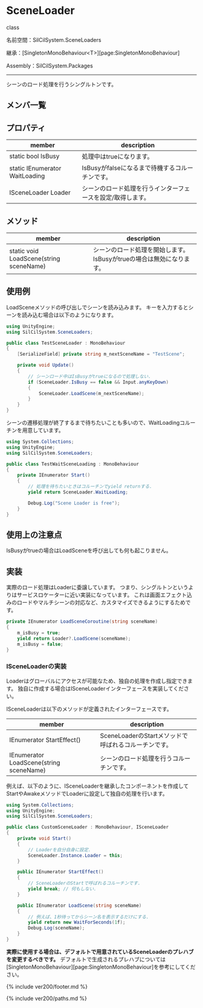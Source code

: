 # SceneLoader

class

名前空間：SilCilSystem.SceneLoaders

継承：[SingletonMonoBehaviour\<T>][page:SingletonMonoBehaviour]

Assembly：SilCilSystem.Packages

---

シーンのロード処理を行うシングルトンです。

## メンバ一覧

## プロパティ

|member|description|
|-|-|
|static bool IsBusy|処理中はtrueになります。|
|static IEnumerator WaitLoading|IsBusyがfalseになるまで待機するコルーチンです。|
|ISceneLoader Loader|シーンのロード処理を行うインターフェースを設定/取得します。|

## メソッド

|member|description|
|-|-|
|static void LoadScene(string sceneName)|シーンのロード処理を開始します。IsBusyがtrueの場合は無効になります。|

## 使用例

LoadSceneメソッドの呼び出しでシーンを読み込みます。
キーを入力するとシーンを読み込む場合は以下のようになります。

```cs
using UnityEngine;
using SilCilSystem.SceneLoaders;

public class TestSceneLoader : MonoBehaviour
{
    [SerializeField] private string m_nextSceneName = "TestScene";

    private void Update()
    {
        // シーンロード中はIsBusyがtrueになるので処理しない.
        if (SceneLoader.IsBusy == false && Input.anyKeyDown)
        {
            SceneLoader.LoadScene(m_nextSceneName);
        }
    }
}
```

シーンの遷移処理が終了するまで待ちたいことも多いので、WaitLoadingコルーチンを用意しています。

```cs
using System.Collections;
using UnityEngine;
using SilCilSystem.SceneLoaders;

public class TestWaitSceneLoading : MonoBehaviour
{
    private IEnumerator Start()
    {
        // 処理を待ちたいときはコルーチンでyield returnする.
        yield return SceneLoader.WaitLoading;

        Debug.Log("Scene Loader is free");
    }
}
```

## 使用上の注意点

IsBusyがtrueの場合はLoadSceneを呼び出しても何も起こりません。

## 実装

実際のロード処理はLoaderに委譲しています。
つまり、シングルトンというよりはサービスロケーターに近い実装になっています。
これは画面エフェクト込みのロードやマルチシーンの対応など、カスタマイズできるようにするためです。

```cs
private IEnumerator LoadSceneCoroutine(string sceneName)
{
    m_isBusy = true;
    yield return Loader?.LoadScene(sceneName);
    m_isBusy = false;
}
```

### ISceneLoaderの実装

Loaderはグローバルにアクセスが可能なため、独自の処理を作成し指定できます。
独自に作成する場合はISceneLoaderインターフェースを実装してください。

ISceneLoaderは以下のメソッドが定義されたインターフェースです。

|member|description|
|-|-|
|IEnumerator StartEffect()|SceneLoaderのStartメソッドで呼ばれるコルーチンです。|
|IEnumerator LoadScene(string sceneName)|シーンのロード処理を行うコルーチンです。|

例えば、以下のように、ISceneLoaderを継承したコンポーネントを作成してStartやAwakeメソッドでLoaderに設定して独自の処理を行います。

```cs
using System.Collections;
using UnityEngine;
using SilCilSystem.SceneLoaders;

public class CustomSceneLoader : MonoBehaviour, ISceneLoader
{
    private void Start()
    {
        // Loaderを自分自身に設定.
        SceneLoader.Instance.Loader = this;
    }

    public IEnumerator StartEffect()
    {
        // SceneLoaderのStartで呼ばれるコルーチンです.
        yield break; // 何もしない.
    }

    public IEnumerator LoadScene(string sceneName)
    {
        // 例えば、1秒待ってからシーン名を表示するだけにする.
        yield return new WaitForSeconds(1f);
        Debug.Log(sceneName);
    }
}
```

**実際に使用する場合は、デフォルトで用意されているSceneLoaderのプレハブを変更するべきです。**
デフォルトで生成されるプレハブについては[SingletonMonoBehaviour][page:SingletonMonoBehaviour]を参考にしてください。

<!--- footer --->

{% include ver200/footer.md %}

<!--- 参照 --->

{% include ver200/paths.md %}
